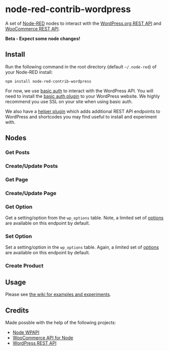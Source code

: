 # node-red-contrib-wordpress

A set of [Node-RED](https://nodered.org/)</a> nodes to interact with the [WordPress.org REST API](https://developer.wordpress.org/rest-api/) and [WooCommerce REST API](http://woocommerce.github.io/woocommerce-rest-api-docs/).

**Beta - Expect some node changes!**

## Install

Run the following command in the root directory (default `~/.node-red`) of your Node-RED install:

    npm install node-red-contrib-wordpress
	
For now, we use [basic auth](https://tools.ietf.org/html/rfc2617) to interact with the WordPress API. You will need to install the [basic auth plugin](https://github.com/wp-api/basic-auth) to your WordPress website. We highly recommend you use SSL on your site when using basic auth.

We also have a [helper plugin](https://github.com/automattic/node-red-wordpress) which adds additional REST API endpoints to WordPress and shortcodes you may find useful to install and experiment with.

## Nodes

### Get Posts

### Create/Update Posts

### Get Page

### Create/Update Page

### Get Option

Get a setting/option from the `wp_options` table. Note, a limited set of [options](https://developer.wordpress.org/rest-api/reference/settings/#arguments) are available on this endpoint by default.

### Set Option

Set a setting/option in the `wp_options` table. Again, a limited set of [options](https://developer.wordpress.org/rest-api/reference/settings/#arguments) are available on this endpoint by default.

### Create Product

## Usage

Please see [the wiki for examples and experiments](https://github.com/Automattic/node-red-contrib-wordpress/wiki).

## Credits

Made possble with the help of the following projects:

* [Node WPAPI](https://github.com/WP-API/node-wpapi)
* [WooCommerce API for Node](https://github.com/woocommerce/wc-api-node)
* [WordPress REST API](https://developer.wordpress.org/rest-api/)
